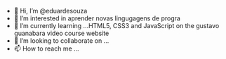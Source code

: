 - 👋 Hi, I’m @eduardesouza
- 👀 I’m interested in  aprender novas lingugagens de progra
- 🌱 I’m currently learning ...HTML5, CSS3 and JavaScript on the gustavo guanabara video course website
- 💞️ I’m looking to collaborate on ...
- 📫 How to reach me ...

<!---
eduardesouza/eduardesouza is a ✨ special ✨ repository because its `README.md` (this file) appears on your GitHub profile.
You can click the Preview link to take a look at your changes.
---
